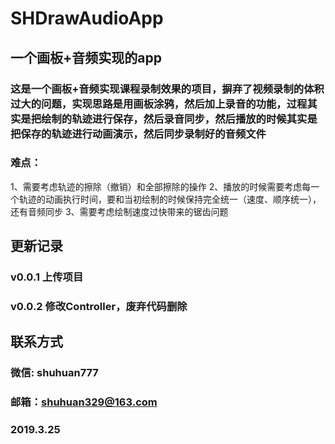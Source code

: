 # SHDrawAudioApp
## 一个画板+音频实现的app
### 这是一个画板+音频实现课程录制效果的项目，摒弃了视频录制的体积过大的问题，实现思路是用画板涂鸦，然后加上录音的功能，过程其实是把绘制的轨迹进行保存，然后录音同步，然后播放的时候其实是把保存的轨迹进行动画演示，然后同步录制好的音频文件
### 难点：
1、需要考虑轨迹的擦除（撤销）和全部擦除的操作
2、播放的时候需要考虑每一个轨迹的动画执行时间，要和当初绘制的时候保持完全统一（速度、顺序统一），还有音频同步
3、需要考虑绘制速度过快带来的锯齿问题

## 更新记录
### v0.0.1 上传项目
### v0.0.2 修改Controller，废弃代码删除

## 联系方式
### 微信: shuhuan777
### 邮箱：shuhuan329@163.com

### 2019.3.25
